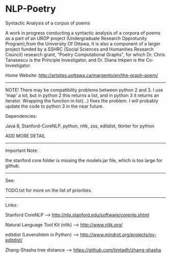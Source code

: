 # NLP-Poetry
Syntactic Analysis of a corpus of poems

A work in progress conducting a syntactic analysis of a corpora of poems as a part of an UROP project (Undergraduate Research Opprotunity Program),from the University Of Ottawa,
It is also a component of a larger project funded by a SSHRC (Social Sciences and Humanities Research Council) research grant, "Poetry Computational Graphs", for which Dr. Chris Tanasescu is the Principle Investigator, and Dr. Diana Inkpen is the Co-Investigator.

Home Website:
http://artsites.uottawa.ca/margento/en/the-graph-poem/

************

NOTE! There may be compatibility problems between python 2 and 3. I use 'map' a lot, but in python 2 this returns a list, and in python 3 it returns an iterator. Wrapping the function in list(...) fixes the problem. I will probably update the code to python 3 in the near future.

Dependencies:

Java 8, Stanford-CoreNLP, python, nltk, zss, editdist, tkinter for python

ADD MORE DETAIL

************

Important Note:

the stanford core folder is missing the models.jar file, which is too large for github.

************

See:

TODO.txt for more on the list of priorities.

************

Links:

Stanford CoreNLP                 --> http://nlp.stanford.edu/software/corenlp.shtml

Natural Language Tool Kit (nltk) --> http://www.nltk.org/

editdist (Levenshtein in Python) --> http://www.mindrot.org/projects/py-editdist/

Zhang-Shasha tree distance       --> https://github.com/timtadh/zhang-shasha

